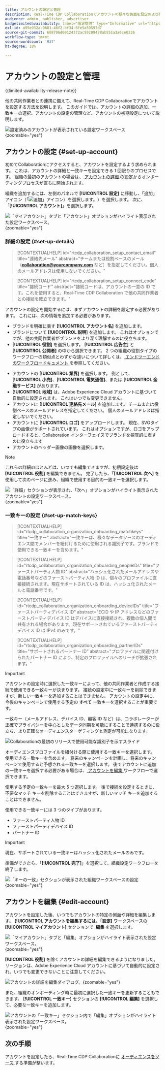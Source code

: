 ```yaml
---
title: アカウントの設定と管理
description: Real-Time CDP Collaborationでアカウントの様々な側面を設定および管理する方法について説明します
audience: admin, publisher, advertiser
badgelimitedavailability: label="限定提供" type="Informative" url="https://helpx.adobe.com/jp/legal/product-descriptions/real-time-customer-data-platform-collaboration.html newtab=true"
exl-id: a95e932a-9681-48f2-bf34-6fe5a50597d7
source-git-commit: 608706d00124372ac59209478ab551a3a6ce0226
workflow-type: tm+mt
source-wordcount: '937'
ht-degree: 18%

---
```


# アカウントの設定と管理

{{limited-availability-release-note}}

他の共同作業者との連携に備えて、Real-Time CDP Collaborationでアカウントを設定する方法を説明します。 このガイドでは、アカウントの詳細の追加、一致キーの選択、アカウントの設定の管理など、アカウントの初期設定について説明します。

![ 設定済みのアカウントが表示されている設定ワークスペース ](/help/assets/setup/manage-account/my-account.png){zoomable="yes"}

## アカウントの設定 {#set-up-account}

初めてCollaborationにアクセスすると、アカウントを設定するよう求められます。 これは、アカウントの詳細と一致キーを設定できる 1 回限りのプロセスです。 組織の最初のアカウントの場合は、[ アカウントの詳細 ](#set-up-details) の設定からオンボーディングプロセスが直ちに開始されます。

組織を追加するには、左側のパネルで **[!UICONTROL 設定]** に移動し、「追加」アイコン（「![ 追加」アイコン）を選択します。](/help/assets/icons/plus.png)）を選択します。 次に、「**[!UICONTROL アカウント]**」を選択します。

![ 「マイアカウント」タブと「アカウント」オプションがハイライト表示された設定ワークスペース。](/help/assets/setup/manage-account/add-new-account.png){zoomable="yes"}

### 詳細の設定 {#set-up-details}

>[!CONTEXTUALHELP]
>id="rtcdp_collaboration_setup_contact_email"
>title="連絡先メール"
>abstract="チームまたは役割ベースのメール（**collaboration@yourcompany.com** など）を指定してください。個人のメールアドレスは使用しないでください。"

>[!CONTEXTUALHELP]
>id="rtcdp_collaboration_setup_connect_code"
>title="接続コード"
>abstract="接続コードは、アカウントの一意の ID です。これを使用すると、Real-Time CDP Collaboration で他の共同作業者との接続を確立できます。"

<!-- Move the above popover to new section for invite on this page when its created -->

アカウントの設定を開始するには、まずアカウントの詳細を設定する必要があります。 これには、次の情報を追加する必要があります。

* ブランドを明確に表す **[!UICONTROL アカウント名]** を追加します。
* ブランドについて **[!UICONTROL 説明]** を追加します。 これはオプションですが、他の共同作業者がブランドをより深く理解するのに役立ちます。
* **[!UICONTROL 役割]** を選択します。 **[!UICONTROL 広告主]** と **[!UICONTROL 公開者]** の中から選択できます。 2 つの組織の役割タイプのワークフローの類似点とわずかな違いについて詳しくは、[ エンドツーエンドのワークフロードキュメント ](/help/guide/end-to-end-workflow.md) を参照してください。
<!-- The above will need to be updated when I update things for B2B -->
* アカウントの **[!UICONTROL 業界]** を選択します。 例として、**[!UICONTROL 小売]**、**[!UICONTROL 電気通信]**、または **[!UICONTROL 金融サービス]** があります。
* **[!UICONTROL 地域]** は、Adobe Experience Cloud アカウントに基づいて自動的に設定されます。 これはいつでも変更できません。
* アカウントに **[!UICONTROL 連絡先メール]** を追加します。 チームまたは役割ベースのメールアドレスを指定してください。 個人のメールアドレスは指定しないでください。
* アカウントに **[!UICONTROL ロゴ]** をアップロードします。 現在、SVGタイプの画像がサポートされています。 これはオプションですが、ロゴをアップロードすると、Collaboration インターフェイスでブランドを視覚的に表すのに役立ちます
* アカウントのヘッダー画像の画像を選択します。

>[!NOTE]
>
>これらの詳細のほとんどは、いつでも編集できますが、初期設定後は **[!UICONTROL 役割]** を編集できません。 完了したら、「**[!UICONTROL 次へ]** を使用して次のページに進み、組織で使用する目的の一致キーを選択します。

![ 「詳細」セクションが表示され、「次へ」オプションがハイライト表示されたアカウントの設定ワークスペース。](/help/assets/setup/manage-account/add-account-details.png){zoomable="yes"}

### 一致キーの設定 {#set-up-match-keys}

>[!CONTEXTUALHELP]
>id="rtcdp_collaboration_organization_onboarding_matchkeys"
>title="一致キー"
>abstract="一致キーは、様々なデータソースのオーディエンス間でメンバーを紐付けるために使用される識別子です。ブランドで使用できる一致キーを含めます。"

>[!CONTEXTUALHELP]
>id="rtcdp_collaboration_organization_onboarding_peopleIDs"
>title="ファーストパーティ人物 ID"
>abstract="ハッシュ化されたメールアドレスや電話番号などのファーストパーティ人物 ID は、個々のプロファイルに直接接続されます。現在サポートされている ID は、ハッシュ化されたメールと電話番号です。"

>[!CONTEXTUALHELP]
>id="rtcdp_collaboration_organization_onboarding_deviceIDs"
>title="ファーストパーティデバイス ID"
>abstract="ECID や IP アドレスなどのファーストパーティデバイス ID はデバイスに直接接続され、複数の個人間で共有される場合があります。現在サポートされているファーストパーティデバイス ID は IPv4 のみです。"

>[!CONTEXTUALHELP]
>id="rtcdp_collaboration_organization_onboarding_partnerIDs"
>title="サポートされるパートナー ID"
>abstract="プロファイルに関連付けられたパートナー ID により、特定のプロファイルへのリーチが拡張されます。"

>[!IMPORTANT]
>
>アカウントの設定時に選択した一致キーによって、他の共同作業者と作成する接続で使用できる一致キーが決まります。 接続の設定中に一致キーを削除できますが、新しい一致キーを追加することはできません。 アカウントの設定中に、今後のキャンペーンで使用する予定の **すべて** 一致キーを選択することが重要です。

一致キー（メールアドレス、デバイス ID、顧客 ID など）は、コラボレーターが正確でプライバシーを中心としたデータ同期を可能にすることで連携するのに役立ち、より正確なオーディエンスターゲティングと測定が可能になります。

![Collaborationの最初のリリースで使用可能な識別子を示すスライド ](/help/assets/setup/manage-account/available-identifiers.png)

<!-- Eventually replace this image above to match branding better. -->

オーディエンスプロファイルを紐付ける際に使用する一致キーを選択します。 使用できる一致キーを含めます。 将来のキャンペーンを計画し、将来のキャンペーンで使用すると予想される一致キーを選択します。 後でアカウントに追加の一致キーを選択する必要がある場合は、[ アカウントを編集 ](#edit-account) ワークフローで選択できます。

使用する予定の一致キーを最大 5 つ選択します。 後で接続を設定するときに、不要なマッチ キーを削除することはできますが、新しいマッチ キーを追加することはできません。

使用できる一致キーには 3 つのタイプがあります。

* ファーストパーティ人物 ID
* ファーストパーティデバイス ID
* パートナー ID

>[!IMPORTANT]
>
>現在、サポートされている一致キーはハッシュ化されたメールのみです。

準備ができたら、「**[!UICONTROL 完了]**」を選択して、組織設定ワークフローを終了します。

![ 「キーの一致」セクションが表示された組織ワークスペースの設定 ](/help/assets/setup/manage-account/add-account-match-keys.png){zoomable="yes"}

## アカウントを編集 {#edit-account}

アカウントを設定した後、いつでもアカウントの特定の側面や詳細を編集します。 **[!UICONTROL アカウントを編集するには、「設定]** ワークスペースの **[!UICONTROL マイアカウント]** セクションで **&#x200B; 編集** を選択します。

![ 「マイアカウント」タブと「編集」オプションがハイライト表示された設定ワークスペース。](/help/assets/setup/manage-account/edit-account.png){zoomable="yes"}

**[!UICONTROL 役割]** を除くアカウントの詳細を編集できるようになりました。 リージョンは、Adobe Experience Cloud アカウントに基づいて自動的に設定され、いつでも変更できないことに注意してください。

![ アカウントの詳細を編集ダイアログ。](/help/assets/setup/manage-account/editable-options.png){zoomable="yes"}

また、組織のオンボーディング時に最初に選択した一致キーを更新することもできます。 **[!UICONTROL 一致キー]** セクションの **[!UICONTROL 編集]** を選択して、必要な一致キーを追加します。

![ アカウントの「一致キー」セクション内で「編集」オプションがハイライト表示された設定ワークスペース。](/help/assets/setup/manage-account/edit-match-keys.png){zoomable="yes"}

## 次の手順

アカウントを設定したら、Real-Time CDP Collaborationに [ オーディエンスをソース ](/help/guide/setup/onboard-audiences.md) する準備が整います。
